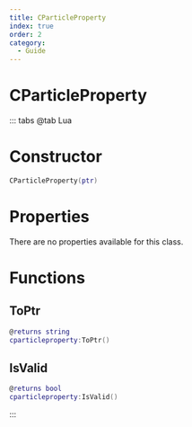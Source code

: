 ```yaml
---
title: CParticleProperty
index: true
order: 2
category:
  - Guide
---
```


# CParticleProperty

::: tabs
@tab Lua
# Constructor
```lua
CParticleProperty(ptr)
```
# Properties
There are no properties available for this class.
# Functions
## ToPtr
```lua
@returns string
cparticleproperty:ToPtr()
```
## IsValid
```lua
@returns bool
cparticleproperty:IsValid()
```

:::